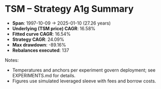 # TSM – Strategy A1g Summary

- **Span**: 1997-10-09 → 2025-01-10 (27.26 years)
- **Underlying (TSM price) CAGR**: 16.58%
- **Fitted curve CAGR**: 16.54%
- **Strategy CAGR**: 24.09%
- **Max drawdown**: -89.16%
- **Rebalances executed**: 137

Notes:

- Temperatures and anchors per experiment govern deployment; see EXPERIMENTS.md for details.
- Figures use simulated leveraged sleeve with fees and borrow costs.
